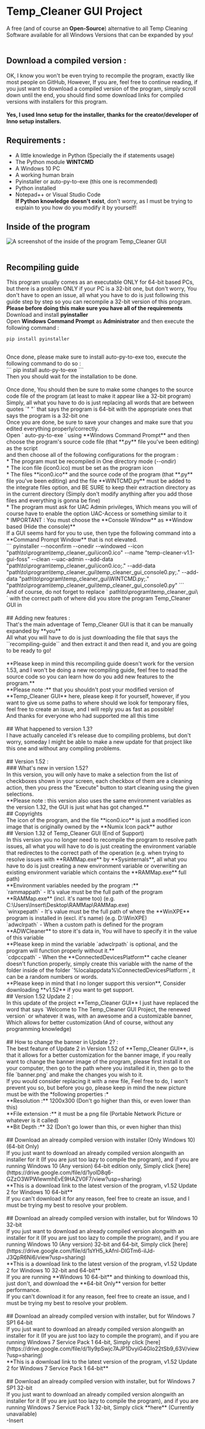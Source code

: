# Temp_Cleaner GUI Project
A free (and of course an **Open-Source**) alternative to all Temp Cleaning Software available for all Windows Versions that can be expanded by you!<br/>
<br/>
## Download a compiled version : <br/>
OK, I know you won't be even trying to recompile the program, exactly like most people on GitHub, However, If you are, feel free to continue reading, if you just want to download a compiled version of the program, simply scroll down until the end, you should find some download links for compiled versions with installers for this program. <br/>
<br/>
**Yes, I used Inno setup for the installer, thanks for the creator/developer of Inno setup installers.** <br/>
## Requirements : <br/>
* A little knowledge in Python (Specially the if statements usage) <br/>
* The Python module **WINTCMD** <br/>
* A Windows 10 PC <br/>
* A working human brain <br/>
* Pyinstaller or auto-py-to-exe (this one is recommended) <br/>
* Python installed <br/>
* Notepad++ or Visual Studio Code <br/>
**If Python knowledge doesn't exist**, don't worry, as I must be trying to explain to you how do you modify it by yourself! <br/>
## Inside of the program <br/>
![A screenshot of the inside of the program Temp_Cleaner GUI](https://raw.githubusercontent.com/InsertX2k/temp_cleaner_gui/main/.readme.files/temp_cleaner_gui_project_v1.52_update2_default_banner_ss.jpg) <br/>
<br/>
## Recompiling guide <br/>
This program usually comes as an executable ONLY for 64-bit based PCs, but there is a problem ONLY if your PC is a 32-bit one, but don't worry, You don't have to open an issue, all what you have to do is just following this guide step by step so you can recompile a 32-bit version of this program. <br/>
**Please before doing this make sure you have all of the requirements** <br/>
Download and install **pyinstaller** <br/>
Open **Windows Command Prompt** as **Administrator** and then execute the following command : <br/>
```
pip install pyinstaller
``` 
<br/>
Once done, please make sure to install auto-py-to-exe too, execute the following command to do so : <br/>
```
pip install auto-py-to-exe
```
<br/>
Then you should wait for the installation to be done. <br/>
<br/>
Once done, You should then be sure to make some changes to the source code file of the program (at least to make it appear like a 32-bit program) <br/>
Simply, all what you have to do is just replacing all words that are between quotes `" "` that says the program is 64-bit with the appropriate ones that says the program is a 32-bit one <br/>
Once you are done, be sure to save your changes and make sure that you edited everything properly/correctly. <br/>
Open ` auto-py-to-exe ` using **Windows Command Prompt** and then choose the program's source code file (that **.py** file you've been editing) as the script <br/>
and then choose all of the following configurations for the program : <br/>
* The program must be recompiled in One directory mode (--ondir) <br/>
* The icon file (icon0.ico) must be set as the program icon <br/>
* The files **icon0.ico** and the source code of the program (that **.py** file you've been editing) and the file **WINTCMD.py** must be added to the integrate files option, and BE SURE to keep their extraction directory as in the current directory (Simply don't modify anything after you add those files and everything is gonna be fine) <br/>
* The program must ask for UAC Admin privileges, Which means you will of course have to enable the option UAC-Access or something similar to it <br/>
* IMPORTANT : You must choose the **Console Window** as **Window based (Hide the console)** <br/>
If a GUI seems hard for you to use, then type the following command into a **Command Prompt Window** that is not elevated. <br/>
```
pyinstaller --noconfirm --onedir --windowed --icon "path\to\program\temp_cleaner_gui\icon0.ico" --name "temp-cleaner-v1.1-gui-foss" --clean --uac-admin --add-data "path\to\program\temp_cleaner_gui\icon0.ico;." --add-data "path\to\program\temp_cleaner_gui\temp_cleaner_gui_console0.py;." --add-data "path\to\program\temp_cleaner_gui\WINTCMD.py;."  "path\to\program\temp_cleaner_gui\temp_cleaner_gui_console0.py"
```
<br/>
And of course, do not forget to replace ` path\to\program\temp_cleaner_gui\ ` with the correct path of where did you store the program Temp_Cleaner GUI in  <br/>
<br/>
## Adding new features : <br/>
That's the main adventage of Temp_Cleaner GUI is that it can be manually expanded by **you** <br/>
All what you will have to do is just downloading the file that says the ``recompiling-guide`` and then extract it and then read it, and you are going to be ready to go! <br/>
<br/>
**Please keep in mind this recompiling guide doesn't work for the version 1.53, and I won't be doing a new recompiling guide, feel free to read the source code so you can learn how do you add new features to the program.**
<br/>
**Please note :** that you shouldn't post your modified version of **Temp_Cleaner GUI** here, please keep it for yourself, however, if you want to give us some paths to where should we look for temporary files, feel free to create an issue, and I will reply you as fast as possible! <br/>
And thanks for everyone who had supported me all this time <br/>
<br/>
## What happened to version 1.3? <br/>
I have actually canceled it's release due to compiling problems, but don't worry, someday I might be able to make a new update for that project like this one and without any compiling problems. <br/>
<br/>
## Version 1.52 : <br/>
### What's new in version 1.52? <br/>
In this version, you will only have to make a selection from the list of checkboxes shown in your screen, each checkbox of them are a cleaning action, then you press the "Execute" button to start cleaning using the given selections. <br/>
**Please note : this version also uses the same environment variables as the version 1.32, the GUI is just what has got changed.**
<br/>
## Copyrights <br/>
The icon of the program, and the file **icon0.ico** is just a modified icon image that is originally owned by the **Numix Icon pack** author
<br/>
## Version 1.32 of Temp_Cleaner GUI (End of Support) <br/>
In this version you no longer need to recompile the program to resolve path issues, all what you will have to do is just creating the environment variable that redirectes to the correct path of the operation (e.g. when trying to resolve issues with **RAMMap.exe** by **Sysinternals**, all what you have to do is just creating a new environment variable or overwriting an existing environment variable which contains the **RAMMap.exe** full path) <br/>
**Environment variables needed by the program :** <br/>
`rammappath` - It's value must be the full path of the program **RAMMap.exe** (incl. it's name too) (e.g. C:\Users\Insert\Desktop\RAMMap\RAMMap.exe) <br/>
`winxpepath` - It's value must be the full path of where the **WinXPE** program is installed in (excl. it's name) (e.g. D:\WinXPE) <br/>
`adwclrpath` - When a custom path is defined for the program **ADWCleaner** to store it's data in, You will have to specify it in the value of this variable <br/>
**Please keep in mind the variable `adwclrpath` is optional, and the program will function properly without it.** <br/>
`cdpccpath` - When the **ConnectedDevicesPlatform** cache cleaner doesn't function properly, simply create this variable with the name of the folder inside of the folder `%localappdata%\ConnectedDevicesPlatform`, it can be a random numbers or words. <br/>
**Please keep in mind that I no longer support this version**, Consider downloading **v1.52** if you want to get support.
<br/>
## Version 1.52 Update 2 : <br/>
In this update of the project **Temp_Cleaner GUI** I just have replaced the word that says `Welcome to The Temp_Cleaner GUI Project, the renewed version` or whatever it was, with an awesome and a customizable banner, Which allows for better customization (And of course, without any programming knowledge) <br/>
<br/>
## How to change the banner in Update 2? : <br/>
The best feature of Update 2 in Version 1.52 of **Temp_Cleaner GUI**, is that it allows for a better customization for the banner image, if you really want to change the banner image of the program, please first install it on your computer, then go to the path where you installed it in, then go to the file `banner.png` and make the changes you wish to it. <br/>
If you would consider replacing it with a new file, Feel free to do, I won't prevent you so, but before you go, please keep in mind the new picture must be with the *following properties :* <br/>
**Resolution :** 1200x300 (Don't go higher than this, or even lower than this) <br/>
**File extension :** it must be a png file (Portable Network Picture or whatever is it called) <br/>
**Bit Depth :** 32 (Don't go lower than this, or even higher than this) <br/>
<br/>
## Download an already compiled version with installer (Only Windows 10) (64-bit Only) <br/>
If you just want to download an already compiled version alongwith an installer for it (If you are just too lazy to compile the program), and if you are running Windows 10 (Any version) 64-bit edition only, Simply click [here](https://drive.google.com/file/d/1yolD8q6-GZzO3WPWlewmhEvE9HAZV0F7/view?usp=sharing) <br/>
**This is a download link to the latest version of the program, v1.52 Update 2 for Windows 10 64-bit** <br/>
If you can't download it for any reason, feel free to create an issue, and I must be trying my best to resolve your problem. <br/>
<br/>
## Download an already compiled version with installer, but for Windows 10 32-bit <br/>
If you just want to download an already compiled version alongwith an installer for it (If you are just too lazy to compile the program),  and if you are running Windows 10 (Any version) 32-bit and 64-bit, Simply click [here](https://drive.google.com/file/d/1sYH5_kAfnl-DlGTm6-ilJd-J3QpR6Ni6/view?usp=sharing) <br/>
**This is a download link to the latest version of the program, v1.52 Update 2 for Windows 10 32-bit and 64-bit** <br/>
If you are running **Windows 10 64-bit** and thinking to download this, just don't, and download the **64-bit Only** version for better performance. <br/>
If you can't download it for any reason, feel free to create an issue, and I must be trying my best to resolve your problem. <br/>
<br/>
## Download an already compiled version with installer, but for Windows 7 SP1 64-bit <br/>
If you just want to download an already compiled version alongwith an installer for it (If you are just too lazy to compile the program), and if you are running Windows 7 Service Pack 1 64-bit, Simply click [here](https://drive.google.com/file/d/1Iy9pSwjc7AJP1DvyiG4GIo22tSb9_63V/view?usp=sharing) <br/>
**This is a download link to the latest version of the program, v1.52 Update 2 for Windows 7 Service Pack 1 64-bit** <br/>
<br/>
## Download an already compiled version with installer, but for Windows 7 SP1 32-bit <br/>
If you just want to download an already compiled version alongwith an installer for it (If you are just too lazy to compile the program), and if you are running Windows 7 Service Pack 1 32-bit, Simply click **here** (Currently unavailable)
<br/>
-Insert
